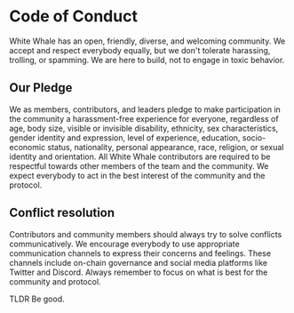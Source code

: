 # Code of Conduct

White Whale has an open, friendly, diverse, and welcoming community. We accept and respect everybody equally, but we don't tolerate harassing, trolling, or spamming. We are here to build, not to engage in toxic behavior.

## Our Pledge

We as members, contributors, and leaders pledge to make participation in the community a harassment-free experience for everyone, regardless of age, body size, visible or invisible disability, ethnicity, sex characteristics, gender identity and expression, level of experience, education, socio-economic status, nationality, personal appearance, race, religion, or sexual identity and orientation.
All White Whale contributors are required to be respectful towards other members of the team and the community. We expect everybody to act in the best interest of the community and the protocol.

## Conflict resolution

Contributors and community members should always try to solve conflicts communicatively. We encourage everybody to use appropriate communication channels to express their concerns and feelings. These channels include on-chain governance and social media platforms like Twitter and Discord. Always remember to focus on what is best for the community and protocol.

TLDR
Be good.

